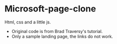 # Microsoft-page-clone
Html, css and a little js.
- Original code is from Brad Traversy's tutorial.
- Only a sample landing page, the links do not work.

